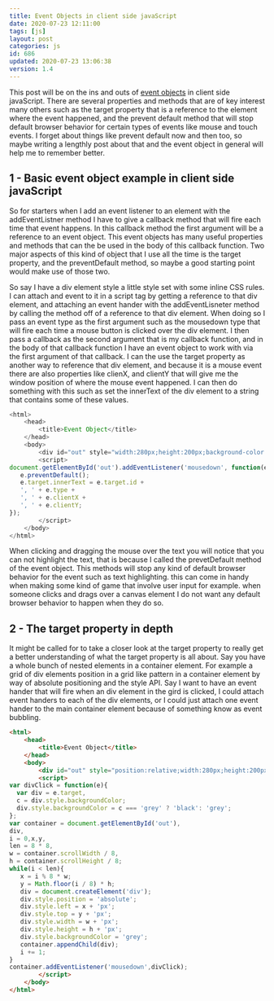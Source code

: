 ```yaml
---
title: Event Objects in client side javaScript
date: 2020-07-23 12:11:00
tags: [js]
layout: post
categories: js
id: 686
updated: 2020-07-23 13:06:38
version: 1.4
---
```


This post will be on the ins and outs of [event objects](https://developer.mozilla.org/en-US/docs/Web/API/Event) in client side javaScript. There are several properties and methods that are of key interest many others such as the target property that is a reference to the element where the event happened, and the prevent default method that will stop default browser behavior for certain types of events like mouse and touch events. I forget about things like prevent default now and then too, so maybe writing a lengthly post about that and the event object in general will help me to remember better.

<!-- more -->

## 1 - Basic event object example in client side javaScript

So for starters when I add an event listener to an element with the addEventListner method I have to give a callback method that will fire each time that event happens. In this callback method the first argument will be a reference to an event object. This event objects has many useful properties and methods that can the be used in the body of this callback function. Two major aspects of this kind of object that I use all the time is the target property, and the preventDefault method, so maybe a good starting point would make use of those two.

So say I have a div element style a little style set with some inline CSS rules. I can attach and event to it in a script tag by getting a reference to that div element, and attaching an event hander with the addEventLisneter method by calling the method off of a reference to that div element. When doing so I pass an event type as the first argument such as the mousedown type that will fire each time a mouse button is clicked over the div element. I then pass a callback as the second argument that is my callback function, and in the body of that callback function I have an event object to work with via the first argument of that callback. I can the use the target property as another way to reference that div element, and because it is a mouse event there are also properties like clienX, and clientY that will give me the window position of where the mouse event happened. I can then do something with this such as set the innerText of the div element to a string that contains some of these values.

```js
<html>
    <head>
        <title>Event Object</title>
    </head>
    <body>
        <div id="out" style="width:280px;height:200px;background-color:green;padding:20px;cursor:hand;"></div>
        <script>
document.getElementById('out').addEventListener('mousedown', function(e){
   e.preventDefault();
   e.target.innerText = e.target.id + 
   ', ' + e.type +
   ', ' + e.clientX + 
   ', ' + e.clientY;
});
        </script>
    </body>
</html>
```

When clicking and dragging the mouse over the text you will notice that you can not highlight the text, that is because I called the prevetDefault method of the event object. This methods will stop any kind of default browser behavior for the event such as text highlighting. this can come in handy when making some kind of game that involve user input for example. when someone clicks and drags over a canvas element I do not want any default browser behavior to happen when they do so.

## 2 - The target property in depth

It might be called for to take a closer look at the target property to really get a better understanding of what the target property is all about. Say you have a whole bunch of nested elements in a container element. For example a grid of div elements position in a grid like pattern in a container element by way of absolute positioning and the style API. Say I want to have an event hander that will fire when an div element in the gird is clicked, I could attach event handers to each of the div elements, or I could just attach one event hander to the main container element because of something know as event bubbling.

```html
<html>
    <head>
        <title>Event Object</title>
    </head>
    <body>
        <div id="out" style="position:relative;width:280px;height:200px;background-color:grey;padding:20px;cursor:hand;"></div>
        <script>
var divClick = function(e){
  var div = e.target,
  c = div.style.backgroundColor;
  div.style.backgroundColor = c === 'grey' ? 'black': 'grey';
};
var container = document.getElementById('out'),
div,
i = 0,x,y, 
len = 8 * 8,
w = container.scrollWidth / 8,
h = container.scrollHeight / 8;
while(i < len){
   x = i % 8 * w;
   y = Math.floor(i / 8) * h;
   div = document.createElement('div');
   div.style.position = 'absolute';
   div.style.left = x + 'px';
   div.style.top = y + 'px';
   div.style.width = w + 'px';
   div.style.height = h + 'px';
   div.style.backgroundColor = 'grey';
   container.appendChild(div);
   i += 1;
}
container.addEventListener('mousedown',divClick);
        </script>
    </body>
</html>
```